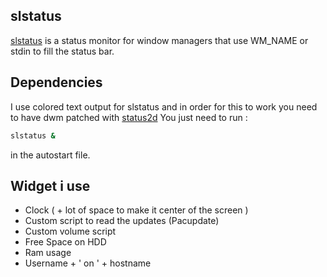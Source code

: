 ## slstatus

[slstatus](https://tools.suckless.org/slstatus/) is a status monitor for window managers that use WM_NAME or stdin to fill the status bar.

## Dependencies

I use colored text output for slstatus and in order for this to work you need to have dwm patched with [status2d](https://dwm.suckless.org/patches/status2d/dwm-status2d-20200508-60bb3df.diff)
You just need to run :

```bash
slstatus &
```

in the autostart file.

## Widget i use

- Clock ( + lot of space to make it center of the screen )
- Custom script to read the updates (Pacupdate)
- Custom volume script
- Free Space on HDD
- Ram usage
- Username + ' on ' + hostname
